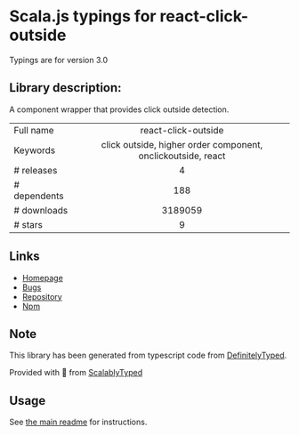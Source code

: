 
# Scala.js typings for react-click-outside

Typings are for version 3.0

## Library description:
A component wrapper that provides click outside detection.

|                    |                 |
| ------------------ | :-------------: |
| Full name          | react-click-outside |
| Keywords           | click outside, higher order component, onclickoutside, react |
| # releases         | 4 |
| # dependents       | 188 |
| # downloads        | 3189059 |
| # stars            | 9 |

## Links
- [Homepage](https://github.com/kentor/react-click-outside)
- [Bugs](https://github.com/kentor/react-click-outside/issues)
- [Repository](https://github.com/kentor/react-click-outside)
- [Npm](https://www.npmjs.com/package/react-click-outside)
    


## Note
This library has been generated from typescript code from [DefinitelyTyped](https://definitelytyped.org).

Provided with :purple_heart: from [ScalablyTyped](https://github.com/oyvindberg/ScalablyTyped)

## Usage
See [the main readme](../../readme.md) for instructions.


